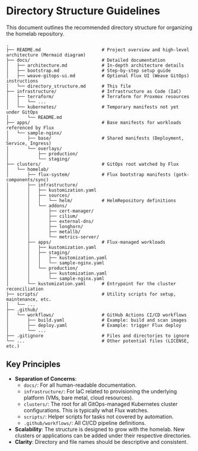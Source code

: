 # Directory Structure Guidelines

This document outlines the recommended directory structure for organizing the homelab repository.

```
.
├── README.md                       # Project overview and high-level architecture (Mermaid diagram)
├── docs/                           # Detailed documentation
│   ├── architecture.md             # In-depth architecture details
│   ├── bootstrap.md                # Step-by-step setup guide
│   ├── weave-gitops-ui.md          # Optional Flux UI (Weave GitOps) instructions
│   └── directory_structure.md      # This file
├── infrastructure/                 # Infrastructure as Code (IaC)
│   ├── terraform/                  # Terraform for Proxmox resources
│   │   └── ...                     
│   └── kubernetes/                 # Temporary manifests not yet under GitOps
│       └── README.md
├── apps/                           # Base manifests for workloads referenced by Flux
│   └── sample-nginx/
│       ├── base/                   # Shared manifests (Deployment, Service, Ingress)
│       └── overlays/
│           ├── production/
│           └── staging/
├── clusters/                       # GitOps root watched by Flux
│   └── homelab/
│       ├── flux-system/            # Flux bootstrap manifests (gotk-components/sync)
│       ├── infrastructure/
│       │   ├── kustomization.yaml
│       │   ├── sources/
│       │   │   └── helm/           # HelmRepository definitions
│       │   └── addons/
│       │       ├── cert-manager/
│       │       ├── cilium/
│       │       ├── external-dns/
│       │       ├── longhorn/
│       │       ├── metallb/
│       │       └── metrics-server/
│       ├── apps/                   # Flux-managed workloads
│       │   ├── kustomization.yaml
│       │   ├── staging/
│       │   │   ├── kustomization.yaml
│       │   │   └── sample-nginx.yaml
│       │   └── production/
│       │       ├── kustomization.yaml
│       │       └── sample-nginx.yaml
│       └── kustomization.yaml      # Entrypoint for the cluster reconciliation
├── scripts/                        # Utility scripts for setup, maintenance, etc.
│   └── ...
├── .github/
│   └── workflows/                  # GitHub Actions CI/CD workflows
│       ├── build.yaml              # Example: build and scan images
│       ├── deploy.yaml             # Example: trigger Flux deploy
│       └── ...
├── .gitignore                      # Files and directories to ignore
└── ...                             # Other potential files (LICENSE, etc.)
```

## Key Principles

- **Separation of Concerns**:
  - `docs/`: For all human-readable documentation.
  - `infrastructure/`: For IaC related to provisioning the underlying platform (VMs, bare metal, cloud resources).
  - `clusters/`: The root for all GitOps-managed Kubernetes cluster configurations. This is typically what Flux watches.
  - `scripts/`: Helper scripts for tasks not covered by automation.
  - `.github/workflows/`: All CI/CD pipeline definitions.
- **Scalability**: The structure is designed to grow with the homelab. New clusters or applications can be added under their respective directories.
- **Clarity**: Directory and file names should be descriptive and consistent.

